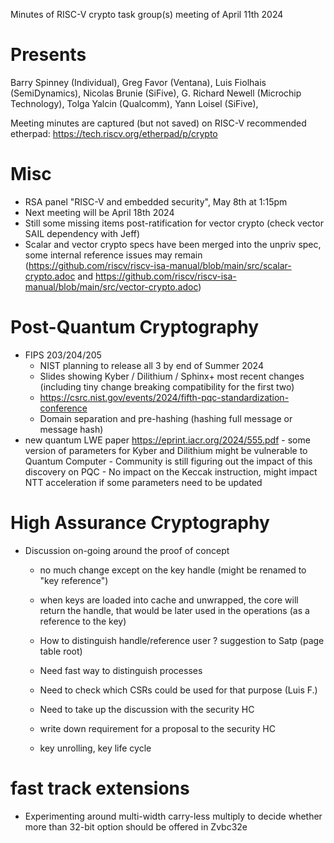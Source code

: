 Minutes of RISC-V crypto task group(s) meeting of April 11th 2024

# Presents

Barry Spinney (Individual),
Greg Favor (Ventana),
Luis Fiolhais (SemiDynamics),
Nicolas Brunie (SiFive),
G. Richard Newell (Microchip Technology),
Tolga Yalcin (Qualcomm),
Yann Loisel (SiFive),


Meeting minutes are captured (but not saved) on RISC-V recommended etherpad: https://tech.riscv.org/etherpad/p/crypto

# Misc

- RSA panel "RISC-V and embedded security", May 8th at 1:15pm
- Next meeting will be April 18th 2024
- Still some missing items post-ratification for vector crypto (check vector SAIL dependency with Jeff)
- Scalar and vector crypto specs have been merged into the unpriv spec, some internal reference issues may remain (https://github.com/riscv/riscv-isa-manual/blob/main/src/scalar-crypto.adoc and https://github.com/riscv/riscv-isa-manual/blob/main/src/vector-crypto.adoc)

# Post-Quantum Cryptography

- FIPS 203/204/205
    - NIST planning to release all 3 by end of Summer 2024
    - Slides showing Kyber / Dilithium / Sphinx+ most recent changes (including tiny change breaking compatibility for the first two)
    - https://csrc.nist.gov/events/2024/fifth-pqc-standardization-conference
    - Domain separation and pre-hashing (hashing full message or message hash)
- new quantum LWE paper https://eprint.iacr.org/2024/555.pdf
      - some version of parameters for Kyber and Dilithium might be vulnerable to Quantum Computer
      - Community is still figuring out the impact of this discovery on PQC
      - No impact on the Keccak instruction, might impact NTT acceleration if some parameters need to be updated     


# High Assurance Cryptography 

- Discussion on-going around the proof of concept
     - no much change except on the key handle (might be renamed to "key reference")
     - when keys are loaded into cache and unwrapped, the core will return the handle, that would be later used in the operations (as a reference to the key)
     - How to distinguish handle/reference user ? suggestion to Satp (page table root)
     - Need fast way to distinguish processes
     - Need to check which CSRs could be used for that purpose (Luis F.)
     
    - Need to take up the discussion with the security HC 
    - write down requirement for a proposal to the security HC
    - key unrolling, key life cycle
    

# fast track extensions

- Experimenting around multi-width carry-less multiply to decide whether more than 32-bit option should be offered in Zvbc32e
